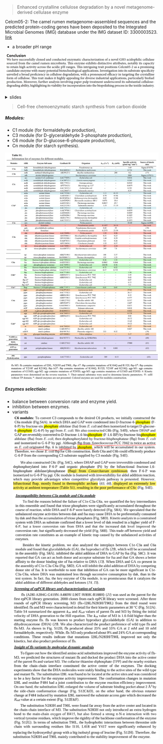 > Enhanced crystalline cellulose degradation by a novel metagenome-derived cellulase enzyme

Celcm05-2: The camel rumen metagenome-assembled sequences and the predicted protein-coding genes have been deposited to the Integrated Microbial Genomes (IMG) database under the IMG dataset ID: 3300003523. [link](https://img.jgi.doe.gov/cgi-bin/m/main.cgi?section=GenomeSearchList&page=displayTaxonList&searchFilter=t.taxon_oid&searchTerm=3300003523&file=t.taxon_oid482636)
- a broader pH range

![alt text](./img/cell13.png)
<details>
    <summary>slides</summary>

![alt text](./img/cell1.PNG)
![alt text](./img/cell2.PNG)
![alt text](./img/cell3.PNG)
![alt text](./img/cell4.PNG)
![alt text](./img/cell5.PNG)
![alt text](./img/cell6.PNG)
![alt text](./img/cell7.PNG)
![alt text](./img/cell8.PNG)
![alt text](./img/cell9.PNG)
![alt text](./img/cell10.PNG)
![alt text](./img/cell11.PNG)
![alt text](./img/cell12.PNG)
</details>


>  Cell-free chemoenzymatic starch synthesis from carbon dioxide


##### Modules:
- C1 module (for formaldehyde production), 
- C3 module (for D-glyceraldehyde 3-phosphate production), 
- C6 module (for D-glucose-6-phospate production), 
- Cn module (for starch synthesis).

![alt text](./img/enzy1.png)
![alt text](./img/enzy2.png)
![alt text](./img/enzy3.png)

##### Enzymes selectioin:
- balance between conversion rate and enzyme yield.
- inhibition between enzymes.
- variants
![alt text](./img/inhibition1.png)
![alt text](./img/fbap.png)
![alt text](./img/incompatibility1.png)
![alt text](./img/variant1.png)
![alt text](./img/variant2.png)